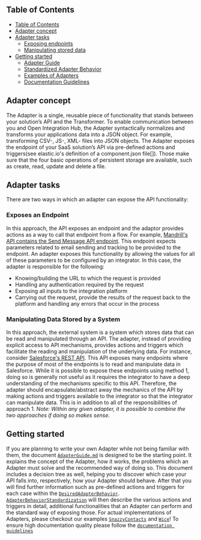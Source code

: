 ## Table of Contents
- [Table of Contents](#table-of-contents)
- [Adapter concept](#adapter-concept)
- [Adapter tasks](#adapter-tasks)
  - [Exposing endpoints](#exposes-an-endpoint)
  - [Manipulating stored data](#manipulating-data-stored-by-a-system)
- [Getting started](#Getting-Started)
  - [Adapter Guide](#Adapter-Guide)
  - [Standardized Adapter Behavior](#Standardized-Adapter-Behavior)
  - [Examples of Adapters](#Examples-of-Adapters)
  - [Documentation Guidelines](#Checklists-for-Adapter)
  
## Adapter concept
The Adapter is a single, reusable piece of functionality that stands between your solution’s API and the Transformer. To enable communication between you and Open Integration Hub, the Adapter syntactically normalizes and transforms your applications data into a JSON object. For example, transforming CSV-, JS-, XML- files into JSON objects. The Adapter exposes the endpoint of your SaaS solution’s API via pre-defined actions and triggers(see elastic.io's definition of a component.json file[]). Those make sure that the four basic operations of persistent storage are available, such as create, read, update and delete a file.
## Adapter tasks
There are two ways in which an adapter can expose the API functionality:
### Exposes an Endpoint
In this approach, the API exposes an endpoint and the adaptor provides actions
as a way to call that endpoint from a flow.  For example, [Mandrill's API
contains the Send Message API
endpoint](https://mandrillapp.com/api/docs/messages.JSON.html#method=send).
This endpoint expects parameters related to email sending and tracking to be
provided to the endpoint.  An adapter exposes this functionality by allowing the
values for all of these parameters to be configured by an integrator.  In this
case, the adapter is responsible for the following:
* Knowing/building the URL to which the request is provided
* Handling any authentication required by the request
* Exposing all inputs to the integration platform
* Carrying out the request, provide the results of the request back to the
platform and handling any errors that occur in the process
### Manipulating Data Stored by a System
In this approach, the external system is a system which stores data that can be
read and manipulated through an API.  The adapter, instead of providing explicit
access to API mechanisms, provides actions and triggers which facilitate the
reading and manipulation of the underlying data.  For instance, consider
[Salesforce's REST
API](https://developer.salesforce.com/docs/atlas.en-us.api_rest.meta/api_rest/resources_list.htm).
This API exposes many endpoints where the purpose of most of the endpoints is to
read and manipulate data in Salesforce.  While it is possible to expose these
endpoints using method 1, doing so is generally not useful as it requires the
integrator to have a deep understanding of the mechanisms specific to this API.
Therefore, the adapter should encapsulate/abstract away the mechanics of the API
by making actions and triggers available to the integrator so that the
integrator can manipulate data.  This is in addition to all of the
responsibilities of approach 1.
*Note: Within any given adapter, it is possible to combine the two approaches if
doing so makes sense.*
## Getting started
If you are planning to write your own Adapter while not being familiar with them, the document [`AdapterGuide.md`](/Adapters) is designed to be the starting point.  It explains the concept of the Adapter, how it works, the problems which an Adapter must solve and the recommended way of doing so. This document includes a decision tree as well, helping you to discover which case your API falls into, respectively, how your Adapter should behave. 
After that you will find further information such as pre-defined actions and triggers for each case within the [`DesiredAdapterBehavior`](/AdapterChecklists/DesiredAdapterBehaviors). [`AdapterBehaviorStandardization`](/Adapters/AdapterBehaviorStandardization) will then describe the various actions and triggers in detail, additional functionalities that an Adapter can perform and the standard way of exposing those. For actual implementations of Adapters, please checkout our examples [`SnazzyContacts`](/Examples/SnazzyContactsAdapter) and [`Wice`](/Examples/WiceAdapter)! To ensure high documentation quality please follow the [`documentation guidelines`](/AdapterChecklists/AdapterDescriptionAndDocumentationChecklist.md) 
